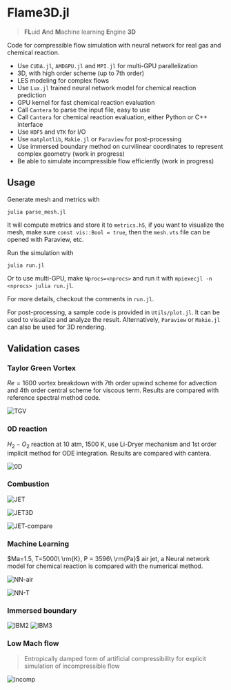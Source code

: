 # Flame3D.jl
> **FL**uid **A**nd **M**achine learning **E**ngine **3D**

Code for compressible flow simulation with neural network for real gas and chemical reaction.

- Use `CUDA.jl`, `AMDGPU.jl` and `MPI.jl` for multi-GPU parallelization
- 3D, with high order scheme (up to 7th order)
- LES modeling for complex flows
- Use `Lux.jl` trained neural network model for chemical reaction prediction
- GPU kernel for fast chemical reaction evaluation
- Call `Cantera` to parse the input file, easy to use
- Call `Cantera` for chemical reaction evaluation, either Python or C++ interface
- Use `HDF5` and `VTK` for I/O
- Use `matplotlib`, `Makie.jl` or `Paraview` for post-processing
- Use immersed boundary method on curvilinear coordinates to represent complex geometry (work in progress)
- Be able to simulate incompressible flow efficiently (work in progress)
## Usage

Generate mesh and metrics with
```
julia parse_mesh.jl
```
It will compute metrics and store it to `metrics.h5`, if you want to visualize the mesh, make sure `const vis::Bool = true`, then the `mesh.vts` file can be opened with Paraview, etc.

Run the simulation with 
```
julia run.jl
```
Or to use multi-GPU, make `Nprocs=<nprocs>` and run it with `mpiexecjl -n <nprocs> julia run.jl`.


For more details, checkout the comments in `run.jl`.

For post-processing, a sample code is provided in `Utils/plot.jl`. It can be used to visualize and analyze the result. Alternatively, `Paraview` or `Makie.jl` can also be used for 3D rendering. 

## Validation cases

### Taylor Green Vortex
$Re=1600$ vortex breakdown with 7th order upwind scheme for advection and 4th order central scheme for viscous term. Results are compared with reference spectral method code.

![TGV](./Assets/TGV.png)

### 0D reaction
$H_2-O_2$ reaction at $10$ atm, $1500$ K, use Li-Dryer mechanism and 1st order implicit method for ODE integration. Results are compared with cantera.

![0D](./Assets/0D.png)

### Combustion
![JET](./Assets/JET.png)

![JET3D](./Assets/JET-3D.png)

![JET-compare](./Assets/JET-compare.png)

### Machine Learning
$Ma=1.5, T=5000\ \rm{K}, P = 3596\ \rm{Pa}$ air jet, a Neural network model for chemical reaction is compared with the numerical method.

![NN-air](./Assets/NN-air.png)

![NN-T](./Assets/NN-T.png)

### Immersed boundary
 
![IBM2](./Assets/IBM2.png)
![IBM3](./Assets/x59.png)

### Low Mach flow
> Entropically damped form of artificial compressibility for explicit simulation of incompressible flow

![incomp](./Assets/anim.gif)